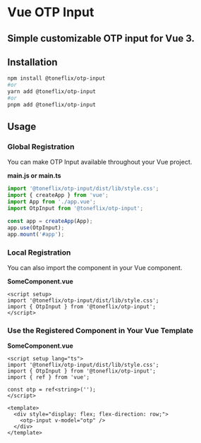 # Vue OTP Input

## Simple customizable OTP input for Vue 3.

## Installation

```bash
npm install @toneflix/otp-input
#or
yarn add @toneflix/otp-input
#or
pnpm add @toneflix/otp-input
```

## Usage

### Global Registration

You can make OTP Input available throughout your Vue project.

**main.js or main.ts**

```js
import '@toneflix/otp-input/dist/lib/style.css';
import { createApp } from 'vue';
import App from './app.vue';
import OtpInput from '@toneflix/otp-input';

const app = createApp(App);
app.use(OtpInput);
app.mount('#app');
```

### Local Registration

You can also import the component in your Vue component.

**SomeComponent.vue**

```vue
<script setup>
import '@toneflix/otp-input/dist/lib/style.css';
import { OtpInput } from '@toneflix/otp-input';
</script>
```

### Use the Registered Component in Your Vue Template

**SomeComponent.vue**

```vue
<script setup lang="ts">
import '@toneflix/otp-input/dist/lib/style.css';
import { OtpInput } from '@toneflix/otp-input';
import { ref } from 'vue';

const otp = ref<string>('');
</script>

<template>
  <div style="display: flex; flex-direction: row;">
    <otp-input v-model="otp" />
  </div>
</template>
```
